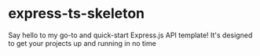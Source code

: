 # express-ts-skeleton
Say hello to my go-to and quick-start Express.js API template! It's designed to get your projects up and running in no time

